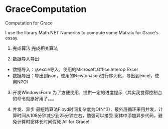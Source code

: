 # GraceComputation
Computation for Grace

I use the library Math.NET Numerics to compute some Matraix for Grace's essay.

1. 完成算法
完成相关算法 


2. 数据导入导出
+ 数据导入：从excle导入，使用的Microsoft.Office.Interop.Excel
+ 数据导出：导出到json，使用的NewtonJson进行序列化，导出到excel，使用NPOI

3. 开发WindowsForm
为了方便使用，提供一定的进度提示（其实我觉得控制台的命令就挺好用了。。。


4. 并发、异步
最短路算法Floyd时间复杂度为O(N^3)，最外层循环采用并发，计算时间从108分钟减少到25分钟左右，勉强可以接受
窗体中添加异步代码，避免计算时窗体长时间假死 
All for Grace!
